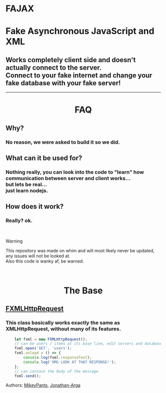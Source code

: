 # FAJAX

# Fake Asynchronous JavaScript and XML

## Works completely client side and doesn't actually connect to the server. <br>Connect to your fake internet and change your fake database with your fake server!

---

# <div align="center">FAQ</div>

## Why?

### No reason, we were asked to build it so we did.

## What can it be used for?

### Nothing really, you can look into the code to "learn" how communication between server and client works...<br> but lets be real...<br> just learn nodejs.

## How does it work?

### Really? ok.

<br>

> [!WARNING]
> This repository was made on whim and will most likely never be updated, any issues will not be looked at.
> <br>Also this code is wanky af, be warned.

<br>

<h1 align="center">The Base</h1>

## [FXMLHttpRequest](./js/fajax.js)

### This class basically works exactly the same as XMLHttpRequest, without many of its features.

```js
	let fxml = new FXMLHttpRequest();
	// can be users / items at its base line, edit servers and databases as u want.
	fxml.open('GET', 'users');
	fxml.onload = () => {
		console.log(fxml.responseText);
		console.log('OMG LOOK AT THAT RESPONSE!');
	};
	// can contain the body of the message
	fxml.send();
```



Authors: [MikeyPants](https://github.com/MikeyPantsOn), [Jonathan-Arga](https://github.com/Jonathan-Arga)
